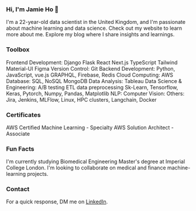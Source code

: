 ### Hi, I'm Jamie Ho 👋
I'm a 22-year-old data scientist in the United Kingdom, and I'm passionate about machine learning and data science.
Check out my website to learn more about me.
Explore my blog where I share insights and learnings.

### Toolbox
Frontend Development: Django Flask React Next.js TypeScript Tailwind Material-UI Figma
Version Control: Git
Backend Development: Python, JavaScript, vue.js GRAPHQL, Firebase, Redis
Cloud Computing: AWS
Database: SQL, NoSQL MongoDB
Data Analysis: Tableau
Data Science & Engineering: A/B testing  ETL data preprocessing  Sk-Learn, Tensorflow, Keras, Pytorch, Numpy, Pandas, Matplotlib
NLP: 
Computer Vision: 
Others: Jira, Jenkins, MLFlow, Linux, HPC clusters, Langchain, Docker

### Certificates
AWS Certified Machine Learning - Specialty
AWS Solution Architect - Associate

### Fun Facts
I'm currently studying Biomedical Engineering Master's degree at Imperial College London.
I'm looking to collaborate on medical and finance machine-learning projects.

### Contact
For a quick response, DM me on [LinkedIn](https://www.linkedin.com/in/jamie-ho-15a90719a/).

